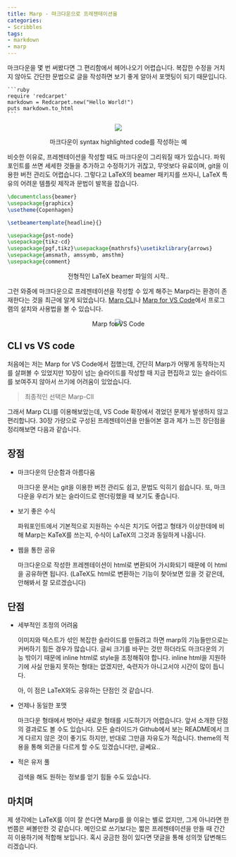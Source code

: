 ```yaml
---
title: Marp - 마크다운으로 프레젠테이션을
categories:
- Scribbles
tags:
- markdown
- marp
---
```


마크다운을 몇 번 써봤다면 그 편리함에서 헤어나오기 어렵습니다. 복잡한 수정을 거치지 않아도 간단한 문법으로 글을 작성하면 보기 좋게 알아서 포맷팅이 되기 때문입니다.

````text
```ruby
require 'redcarpet'
markdown = Redcarpet.new("Hello World!")
puts markdown.to_html
```
````

<div align="center">
<img src="https://docs.github.com/assets/images/help/writing/code-block-syntax-highlighting-rendered.png" class="color_negative">
<p>마크다운이 syntax highlighted code를 작성하는 예</p>
</div>


비슷한 이유로, 프레젠테이션을 작성할 때도 마크다운이 그리워질 때가 있습니다. 파워포인트를 쓰면 세세한 것들을 추가하고 수정하기가 귀찮고, 무엇보다 유료이며, git을 이용한 버전 관리도 어렵습니다. 그렇다고 LaTeX의 beamer 패키지를 쓰자니, LaTeX 특유의 어려운 템플릿 제작과 문법이 발목을 잡습니다.

```latex
\documentclass{beamer}
\usepackage{graphicx}
\usetheme{Copenhagen}

\setbeamertemplate{headline}{}

\usepackage{pst-node}
\usepackage{tikz-cd}
\usepackage{pgf,tikz}\usepackage{mathrsfs}\usetikzlibrary{arrows}
\usepackage{amsmath, amssymb, amsthm}
\usepackage{comment}
```
<div align="center">
<p>전형적인 LaTeX beamer 파일의 시작..</p>
</div>

그런 와중에 마크다운으로 프레젠테이션을 작성할 수 있게 해주는 Marp라는 환경이 존재한다는 것을 최근에 알게 되었습니다. [Marp CLI](https://github.com/marp-team/marp-cli)나 [Marp for VS Code](https://github.com/marp-team/marp-vscode)에서 프로그램의 설치와 사용법을 볼 수 있습니다.

<div align = "center">
<img src="https://raw.githubusercontent.com/marp-team/marp-vscode/main/docs/screenshot.png">
<div style="margin-bottom: -2em;"></div>
<p>Marp for VS Code</p>
</div>

## CLI vs VS code

처음에는 저는 Marp for VS Code에서 접했는데, 간단히 Marp가 어떻게 동작하는지를 살펴볼 수 있었지만 10장이 넘는 슬라이드를 작성할 때 지금 편집하고 있는 슬라이드를 보여주지 않아서 쓰기에 어려움이 있었습니다.

> 최종적인 선택은 Marp-ClI

그래서 Marp CLI를 이용해보았는데, VS Code 확장에서 겪었던 문제가 발생하지 않고 편리합니다. 30장 가량으로 구성된 프레젠테이션을 만들어본 결과 제가 느낀 장단점을 정리해보면 다음과 같습니다.

## 장점

- 마크다운의 단순함과 아름다움

  마크다운 문서는 git을 이용한 버전 관리도 쉽고, 문법도 익히기 쉽습니다. 또, 마크다운을 우리가 보는 슬라이드로 렌더링했을 때 보기도 좋습니다.

- 보기 좋은 수식

  파워포인트에서 기본적으로 지원하는 수식은 치기도 어렵고 형태가 이상한데에 비해 Marp는 KaTeX를 쓰는지, 수식이 LaTeX의 그것과 동일하게 나옵니다.

- 웹을 통한 공유

  마크다운으로 작성한 프레젠테이션이 html로 변환되어 가시화되기 때문에 이 html을 공유하면 됩니다. (LaTeX도 html로 변환하는 기능이 찾아보면 있을 것 같은데, 안해봐서 잘 모르겠습니다)

## 단점

- 세부적인 조정의 어려움
  
  이미지와 텍스트가 섞인 복잡한 슬라이드를 만들려고 하면 marp의 기능들만으로는 커버하기 힘든 경우가 많습니다. 글씨 크기를 바꾸는 것만 하더라도 마크다운의 기능 밖이기 때문에 inline html로 style을 조정해줘야 합니다. inline html을 지원하기에 사실 만들지 못하는 형태는 없겠지만, 숙련자가 아니고서야 시간이 많이 듭니다.

  아, 이 점은 LaTeX와도 공유하는 단점인 것 같습니다.

- 언제나 동일한 포맷

  마크다운 형태에서 벗어난 새로운 형태를 시도하기가 어렵습니다. 앞서 소개한 단점의 결과로도 볼 수도 있습니다. 모든 슬라이드가 Github에서 보는 README에서 크게 다르지 않은 것이 좋기도 하지만, 반대로 그만큼 자유도가 적습니다. theme의 적용을 통해 외관을 다르게 할 수도 있겠습니다만, 글쎄요..

- 적은 유저 풀

  검색을 해도 원하는 정보를 얻기 힘들 수도 있습니다.


## 마치며

제 생각에는 LaTeX를 이미 잘 쓴다면 Marp를 쓸 이유는 별로 없지만, 그게 아니라면 한 번쯤은 써볼만한 것 같습니다. 메인으로 쓰기보다는 짧은 프레젠테이션을 만들 때 간간히 이용하기에 적합해 보입니다. 혹시 궁금한 점이 있다면 댓글을 통해 성의껏 답변해드리겠습니다.
